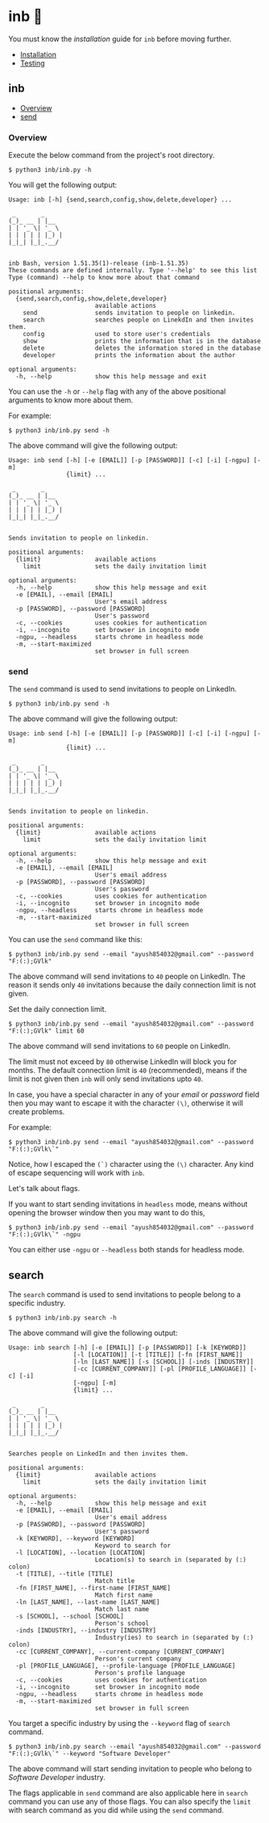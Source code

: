 # inb 🤖

You must know the _installation_ guide for `inb` before moving further.

- [Installation][_installation]
- [Testing][_testing]

## inb

- [Overview](#overview)
- [send](#send)

### Overview

Execute the below command from the project's root directory.

```shell
$ python3 inb/inb.py -h
```

You will get the following output:

```
Usage: inb [-h] {send,search,config,show,delete,developer} ...

 _       _
(_)_ __ | |__
| | '_ \| '_ \
| | | | | |_) |
|_|_| |_|_.__/


inb Bash, version 1.51.35(1)-release (inb-1.51.35)
These commands are defined internally. Type '--help' to see this list
Type (command) --help to know more about that command

positional arguments:
  {send,search,config,show,delete,developer}
                        available actions
    send                sends invitation to people on linkedin.
    search              searches people on LinekdIn and then invites them.
    config              used to store user's credentials
    show                prints the information that is in the database
    delete              deletes the information stored in the database
    developer           prints the information about the author

optional arguments:
  -h, --help            show this help message and exit
```

You can use the `-h` or `--help` flag with any of the above positional arguments to know more about them.

For example:

```shell
$ python3 inb/inb.py send -h
```

The above command will give the following output:

```
Usage: inb send [-h] [-e [EMAIL]] [-p [PASSWORD]] [-c] [-i] [-ngpu] [-m]
                {limit} ...

 _       _     
(_)_ __ | |__  
| | '_ \| '_ \ 
| | | | | |_) |
|_|_| |_|_.__/ 
               

Sends invitation to people on linkedin.

positional arguments:
  {limit}               available actions
    limit               sets the daily invitation limit

optional arguments:
  -h, --help            show this help message and exit
  -e [EMAIL], --email [EMAIL]
                        User's email address
  -p [PASSWORD], --password [PASSWORD]
                        User's password
  -c, --cookies         uses cookies for authentication
  -i, --incognito       set browser in incognito mode
  -ngpu, --headless     starts chrome in headless mode
  -m, --start-maximized
                        set browser in full screen
```

### send

The `send` command is used to send invitations to people on LinkedIn.

```shell
$ python3 inb/inb.py send -h
```

The above command will give the following output:

```
Usage: inb send [-h] [-e [EMAIL]] [-p [PASSWORD]] [-c] [-i] [-ngpu] [-m]
                {limit} ...

 _       _     
(_)_ __ | |__  
| | '_ \| '_ \ 
| | | | | |_) |
|_|_| |_|_.__/ 
               

Sends invitation to people on linkedin.

positional arguments:
  {limit}               available actions
    limit               sets the daily invitation limit

optional arguments:
  -h, --help            show this help message and exit
  -e [EMAIL], --email [EMAIL]
                        User's email address
  -p [PASSWORD], --password [PASSWORD]
                        User's password
  -c, --cookies         uses cookies for authentication
  -i, --incognito       set browser in incognito mode
  -ngpu, --headless     starts chrome in headless mode
  -m, --start-maximized
                        set browser in full screen
```

You can use the `send` command like this:

```shell
$ python3 inb/inb.py send --email "ayush854032@gmail.com" --password "F:(:);GVlk"
```

The above command will send invitations to `40` people on LinkedIn. The reason it sends only `40` invitations because the daily
connection limit is not given.

Set the daily connection limit.

```shell
$ python3 inb/inb.py send --email "ayush854032@gmail.com" --password "F:(:);GVlk" limit 60
```

The above command will send invitations to `60` people on LinkedIn.

The limit must not exceed by `80` otherwise LinkedIn will block you for months. The default connection limit is `40` (recommended),
means if the limit is not given then `inb` will only send invitations upto `40`.

In case, you have a special character in any of your _email_ or _password_ field then you may want to escape it with the character
`(\)`, otherwise it will create problems.

For example:

```shell
$ python3 inb/inb.py send --email "ayush854032@gmail.com" --password "F:(:);GVlk\`"
```

Notice, how I escaped the ```(`)``` character using the `(\)` character. Any kind of escape sequencing will work with `inb`.

Let's talk about flags.

If you want to start sending invitations in `headless` mode, means without opening the browser window then you may want to do this,

```shell
$ python3 inb/inb.py send --email "ayush854032@gmail.com" --password "F:(:);GVlk\`" -ngpu
```

You can either use `-ngpu` or `--headless` both stands for headless mode.

## search

The `search` command is used to send invitations to people belong to a specific industry.

```shell
$ python3 inb/inb.py search -h
```

The above command will give the following output:

```
Usage: inb search [-h] [-e [EMAIL]] [-p [PASSWORD]] [-k [KEYWORD]]
                  [-l [LOCATION]] [-t [TITLE]] [-fn [FIRST_NAME]]
                  [-ln [LAST_NAME]] [-s [SCHOOL]] [-inds [INDUSTRY]]
                  [-cc [CURRENT_COMPANY]] [-pl [PROFILE_LANGUAGE]] [-c] [-i]
                  [-ngpu] [-m]
                  {limit} ...

 _       _     
(_)_ __ | |__  
| | '_ \| '_ \ 
| | | | | |_) |
|_|_| |_|_.__/ 
               

Searches people on LinkedIn and then invites them.

positional arguments:
  {limit}               available actions
    limit               sets the daily invitation limit

optional arguments:
  -h, --help            show this help message and exit
  -e [EMAIL], --email [EMAIL]
                        User's email address
  -p [PASSWORD], --password [PASSWORD]
                        User's password
  -k [KEYWORD], --keyword [KEYWORD]
                        Keyword to search for
  -l [LOCATION], --location [LOCATION]
                        Location(s) to search in (separated by (:) colon)
  -t [TITLE], --title [TITLE]
                        Match title
  -fn [FIRST_NAME], --first-name [FIRST_NAME]
                        Match first name
  -ln [LAST_NAME], --last-name [LAST_NAME]
                        Match last name
  -s [SCHOOL], --school [SCHOOL]
                        Person's school
  -inds [INDUSTRY], --industry [INDUSTRY]
                        Industry(ies) to search in (separated by (:) colon)
  -cc [CURRENT_COMPANY], --current-company [CURRENT_COMPANY]
                        Person's current company
  -pl [PROFILE_LANGUAGE], --profile-language [PROFILE_LANGUAGE]
                        Person's profile language
  -c, --cookies         uses cookies for authentication
  -i, --incognito       set browser in incognito mode
  -ngpu, --headless     starts chrome in headless mode
  -m, --start-maximized
                        set browser in full screen
```

You target a specific industry by using the `--keyword` flag of `search` command.

```shell
$ python3 inb/inb.py search --email "ayush854032@gmail.com" --password "F:(:);GVlk\`" --keyword "Software Developer"
```

The above command will start sending invitation to people who belong to _Software Developer_ industry.

The flags applicable in `send` command are also applicable here in `search` command you can use any of those flags. You can also 
specify the `limit` with search command as you did while using the `send` command.

<!-- Definitions -->

[_installation]: https://github.com/JoshiAyush/inb/blob/master/docs/commence/installation.md
[_testing]: https://github.com/JoshiAyush/inb/blob/master/docs/commence/testing.md
